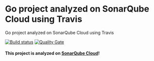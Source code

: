 # Go project analyzed on SonarQube Cloud using Travis
Go project analyzed on SonarQube Cloud using Travis

[![Build status](https://travis-ci.org/SonarSource/sonarcloud_example_go-sqscanner-travis.svg?branch=master)](https://travis-ci.org/SonarSource/sonarcloud_example_go-sqscanner-travis) [![Quality Gate](https://sonarcloud.io/api/project_badges/measure?project=io.sonarcloud.examples.go-sqscanner-travis-project&metric=alert_status)](https://sonarcloud.io/dashboard/index/io.sonarcloud.examples.go-sqscanner-travis-project)

#### This project is analyzed on [SonarQube Cloud](https://www.sonarsource.com/products/sonarcloud/)!
